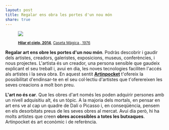 ```yaml
---
layout: post
title: Regalar ens obra les portes d'un nou món
share: true
---
```


<figure class="text-center">
	<img src="http://artinpocket.cat/users_images/605.jpg?1401738939">
	<figcaption>
		<p><small><strong><a href="http://artinpocket.cat/work_home.php?$artist_code=446&$work_code=605#disqus_thread">Hilar el cielo, 2014</a></strong>, <a href="http://artinpocket.cat/artist_home.php?$artist_code=446">Caseta Mágica , 1976</a></small></p>
	</figcaption>
</figure>

**Regalar art ens obre les portes d'un nou món**. Podràs descobrir i gaudir dels artistes, creadors, galeristes, exposicions, museus, conferències, i nous projectes. L'artista és un creador, una persona sensible que gaudeix explicant el seu treball i, avui en dia, les noves tecnologies faciliten l'accés als artistes i la seva obra. En aquest sentit **[Artinpocket](http://www.artinpocket.cat/)** t'ofereix la possibilitat d'endinsar-te en el seu col·lectiu d'artistes que t'oferereixen les seves creacions a molt bon preu.

**L'art no és car**. Que les obres d'art només les poden adquirir persones amb un nivell adquisitiu alt, és un tòpic. A la majoria dels mortals, en pensar en art ens ve al cap un quadre de Dalí o Picasso i, en conseqüència, pensem en els desorbitats preus de les seves obres al mercat. Avui dia però, hi ha molts artistes que creen **obres accessibles a totes les butxaques**. Artinpocket és art econòmic i de referència.